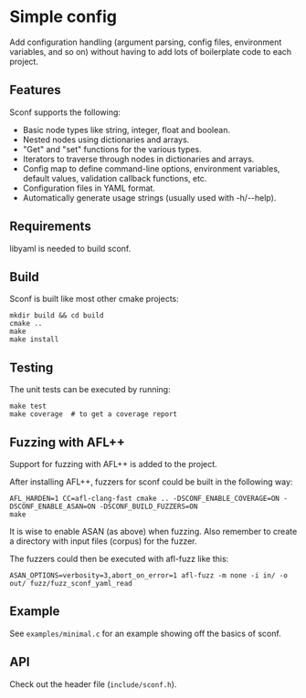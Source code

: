 # Simple config

Add configuration handling (argument parsing, config files, environment
variables, and so on) without having to add lots of boilerplate code to each
project.

## Features

Sconf supports the following:

* Basic node types like string, integer, float and boolean.
* Nested nodes using dictionaries and arrays.
* "Get" and "set" functions for the various types.
* Iterators to traverse through nodes in dictionaries and arrays.
* Config map to define command-line options, environment variables,
  default values, validation callback functions, etc.
* Configuration files in YAML format.
* Automatically generate usage strings (usually used with -h/--help).

## Requirements

libyaml is needed to build sconf.

## Build

Sconf is built like most other cmake projects:

```
mkdir build && cd build
cmake ..
make
make install
```

## Testing

The unit tests can be executed by running:

```
make test
make coverage  # to get a coverage report
```

## Fuzzing with AFL++

Support for fuzzing with AFL++ is added to the project.

After installing AFL++, fuzzers for sconf could be built in the following
way:

```
AFL_HARDEN=1 CC=afl-clang-fast cmake .. -DSCONF_ENABLE_COVERAGE=ON -DSCONF_ENABLE_ASAN=ON -DSCONF_BUILD_FUZZERS=ON
make
```

It is wise to enable ASAN (as above) when fuzzing. Also remember to create
a directory with input files (corpus) for the fuzzer.

The fuzzers could then be executed with afl-fuzz like this:

```
ASAN_OPTIONS=verbosity=3,abort_on_error=1 afl-fuzz -m none -i in/ -o out/ fuzz/fuzz_sconf_yaml_read
```

## Example

See `examples/minimal.c` for an example showing off the basics of sconf.

## API

Check out the header file (`include/sconf.h`).
